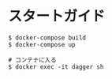 # スタートガイド

```
$ docker-compose build
$ docker-compose up

# コンテナに入る
$ docker exec -it dagger sh
```
